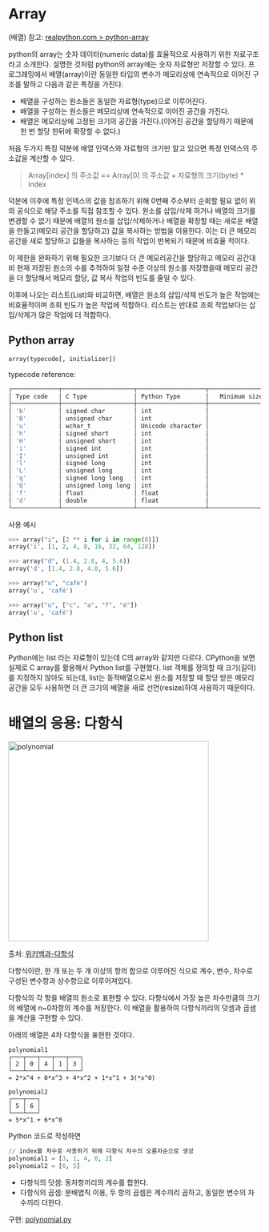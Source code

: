 # Array
(배열)
참고: [realpython.com > python-array](https://realpython.com/python-array)

  python의 array는 숫자 데이터(numeric data)를 효율적으로 사용하기 위한 자료구조라고 소개한다. 설명한 것처럼 python의 array에는 숫자 자료형만 저장할 수 있다.
  프로그래밍에서 배열(array)이란 동일한 타입의 변수가 메모리상에 연속적으로 이어진 구조를 말하고 다음과 같은 특징을 가진다.
 - 배열을 구성하는 원소들은 동일한 자료형(type)으로 이루어진다.
 - 배열을 구성하는 원소들은 메모리상에 연속적으로 이어진 공간을 가진다.
 - 배열은 메모리상에 고정된 크기의 공간을 가진다.(이어진 공간을 할당하기 때문에 한 번 할당 한뒤에 확장할 수 없다.)

  처음 두가지 특징 덕분에 배열 인덱스와 자료형의 크기만 알고 있으면 특정 인덱스의 주소값을 계산할 수 있다.

  > Array[index] 의 주소값 == Array[0] 의 주소값 + 자료형의 크기(byte) * index

  덕분에 이후에 특정 인덱스의 값을 참조하기 위해 0번째 주소부터 순회할 필요 없이 위의 공식으로 해당 주소를 직접 참조할 수 있다. 원소를 삽입/삭제 하거나 배열의 크기를 변경할 수 없기 때문에 배열의 원소를 삽입/삭제하거나 배열을 확장할 때는 새로운 배열을 만들고(메모리 공간을 할당하고) 값을 복사하는 방법을 이용한다. 이는 더 큰 메모리 공간을 새로 할당하고 값들을 복사하는 등의 작업이 반복되기 때문에 비효율 적이다.

  이 제한을 완화하기 위해 필요한 크기보다 더 큰 메모리공간을 할당하고 메모리 공간대비 현재 저장된 원소의 수를 추적하여 일정 수준 이상의 원소를 저장했을때 메모리 공간을 더 할당해서 메모리 할당, 값 복사 작업의 빈도를 줄일 수 있다.

  이후에 나오는 리스트(List)와 비교하면, 배열은 원소의 삽입/삭제 빈도가 높은 작업에는 비효율적이며 조회 빈도가 높은 작업에 적합하다. 리스트는 반대로 조회 작업보다는 삽입/삭제가 많은 작업에 더 적합하다.

## Python array

```python
array(typecode[, initializer])
```

typecode reference:

```bash
┌─────────────┬────────────────────┬───────────────────┬─────────────────────────┐
│ Type code   │ C Type             │ Python Type       │   Minimum size in bytes │
├─────────────┼────────────────────┼───────────────────┼─────────────────────────┤
│ 'b'         │ signed char        │ int               │                       1 │
│ 'B'         │ unsigned char      │ int               │                       1 │
│ 'u'         │ wchar_t            │ Unicode character │                       2 │
│ 'h'         │ signed short       │ int               │                       2 │
│ 'H'         │ unsigned short     │ int               │                       2 │
│ 'i'         │ signed int         │ int               │                       2 │
│ 'I'         │ unsigned int       │ int               │                       2 │
│ 'l'         │ signed long        │ int               │                       4 │
│ 'L'         │ unsigned long      │ int               │                       4 │
│ 'q'         │ signed long long   │ int               │                       8 │
│ 'Q'         │ unsigned long long │ int               │                       8 │
│ 'f'         │ float              │ float             │                       4 │
│ 'd'         │ double             │ float             │                       8 │
└─────────────┴────────────────────┴───────────────────┴─────────────────────────┘
```

사용 예시
```python
>>> array("i", [2 ** i for i in range(8)])
array('i', [1, 2, 4, 8, 16, 32, 64, 128])

>>> array("d", (1.4, 2.8, 4, 5.6))
array('d', [1.4, 2.8, 4.0, 5.6])

>>> array("u", "café")
array('u', 'café')

>>> array("u", ["c", "a", "f", "é"])
array('u', 'café')
```

## Python list

  Python에는 list 라는 자료형이 있는데 C의 array와 같지만 다르다. CPython을 보면 실제로 C array를 활용해서 Python list를 구현했다. list 객체를 정의할 때 크기(길이)를 지정하지 않아도 되는데, list는 동적배열으로서 원소를 저장할 때 할당 받은 메모리 공간을 모두 사용하면 더 큰 크기의 배열을 새로 선언(resize)하여 사용하기 때문이다.

# 배열의 응용: 다항식

<img src="https://upload.wikimedia.org/wikipedia/commons/b/b1/Terms-coefficient-ko.svg" style="background-color: white; width: 400px;" title="polynomial"/>

출처: [위키백과-다항식](https://ko.wikipedia.org/wiki/%EB%8B%A4%ED%95%AD%EC%8B%9D)

다항식이란, 한 개 또는 두 개 이상의 항의 합으로 이루어진 식으로 계수, 변수, 차수로 구성된 변수항과 상수항으로 이루어져있다.

다항식의 각 항을 배열의 원소로 표현할 수 있다. 다항식에서 가장 높은 차수만큼의 크기의 배열에 n~0차항의 계수를 저장한다. 이 배열을 활용하여 다항식끼리의 덧셈과 곱샘을 계산을 구현할 수 있다.

아래의 배열은 4차 다항식을 표현한 것이다.
```
polynomial1
┌───┬───┬───┬───┬───┐
│ 2 │ 0 │ 4 │ 1 │ 3 │
└───┴───┴───┴───┴───┘
= 2*x^4 + 0*x^3 + 4*x^2 + 1*x^1 + 3(*x^0) 

polynomial2
┌───┬───┐
│ 5 │ 6 │
└───┴───┘
= 5*x^1 + 6*x^0
```

Python 코드로 작성하면
```python
// index를 차수로 사용하기 위해 다항식 차수의 오름차순으로 생성
polynomial1 = [3, 1, 4, 0, 2]
polynomial2 = [6, 5]
```

- 다항식의 덧셈: 동차항끼리의 계수를 합한다.
- 다항식의 곱셈: 분배법칙 이용, 두 항의 곱셈은 계수끼리 곱하고, 동일한 변수의 차수끼리 더한다.

구현: [polynomial.py](https://github.com/pacho-h/data-structure-in-python/blob/main/1-Array/polynomial.py)
